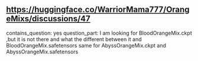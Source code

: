 ## https://huggingface.co/WarriorMama777/OrangeMixs/discussions/47

contains_question: yes
question_part: I am looking for BloodOrangeMix.ckpt ,but it is not there
and what the different between it and BloodOrangeMix.safetensors
 same for AbyssOrangeMix.ckpt and AbyssOrangeMix.safetensors